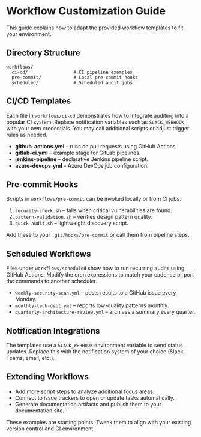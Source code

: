 # Workflow Customization Guide

This guide explains how to adapt the provided workflow templates to fit your environment.

## Directory Structure

```
workflows/
  ci-cd/                 # CI pipeline examples
  pre-commit/            # Local pre-commit hooks
  scheduled/             # Scheduled audit jobs
```

## CI/CD Templates

Each file in `workflows/ci-cd` demonstrates how to integrate auditing into a popular CI system. Replace notification variables such as `SLACK_WEBHOOK` with your own credentials. You may call additional scripts or adjust trigger rules as needed.

- **github-actions.yml** – runs on pull requests using GitHub Actions.
- **gitlab-ci.yml** – example stage for GitLab pipelines.
- **jenkins-pipeline** – declarative Jenkins pipeline script.
- **azure-devops.yml** – Azure DevOps job configuration.

## Pre-commit Hooks

Scripts in `workflows/pre-commit` can be invoked locally or from CI jobs.

1. `security-check.sh` – fails when critical vulnerabilities are found.
2. `pattern-validation.sh` – verifies design pattern quality.
3. `quick-audit.sh` – lightweight discovery script.

Add these to your `.git/hooks/pre-commit` or call them from pipeline steps.

## Scheduled Workflows

Files under `workflows/scheduled` show how to run recurring audits using GitHub Actions. Modify the cron expressions to match your cadence or port the commands to another scheduler.

- `weekly-security-scan.yml` – posts results to a GitHub issue every Monday.
- `monthly-tech-debt.yml` – reports low-quality patterns monthly.
- `quarterly-architecture-review.yml` – archives a summary every quarter.

## Notification Integrations

The templates use a `SLACK_WEBHOOK` environment variable to send status updates. Replace this with the notification system of your choice (Slack, Teams, email, etc.).

## Extending Workflows

- Add more script steps to analyze additional focus areas.
- Connect to issue trackers to open or update tasks automatically.
- Generate documentation artifacts and publish them to your documentation site.

These examples are starting points. Tweak them to align with your existing version control and CI environment.
